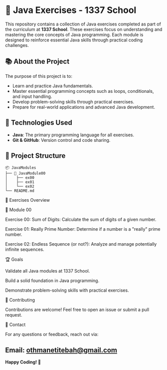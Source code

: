 # 🚀 Java Exercises - 1337 School

This repository contains a collection of Java exercises completed as part of the curriculum at **1337 School**. These exercises focus on understanding and mastering the core concepts of Java programming. Each module is designed to reinforce essential Java skills through practical coding challenges.

## 📚 About the Project

The purpose of this project is to:

- Learn and practice Java fundamentals.
- Master essential programming concepts such as loops, conditionals, and input handling.
- Develop problem-solving skills through practical exercises.
- Prepare for real-world applications and advanced Java development.

## 🧰 Technologies Used

- **Java**: The primary programming language for all exercises.
- **Git & GitHub**: Version control and code sharing.

## 📁 Project Structure

```
📦 JavaModules
├── 📂 JavaModule00
│    ├── ex00
│    ├── ex01
│    └── ex02
└── README.md
```

📜 Exercises Overview

🔹 Module 00

Exercise 00: Sum of Digits: Calculate the sum of digits of a given number.

Exercise 01: Really Prime Number: Determine if a number is a "really" prime number.

Exercise 02: Endless Sequence (or not?): Analyze and manage potentially infinite sequences.


🏆 Goals

Validate all Java modules at 1337 School.

Build a solid foundation in Java programming.

Demonstrate problem-solving skills with practical exercises.

🤝 Contributing

Contributions are welcome! Feel free to open an issue or submit a pull request.

📧 Contact

For any questions or feedback, reach out via:

Email: othmanetitebah@gmail.com
---

**Happy Coding! 🎉**

